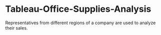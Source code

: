 # Tableau-Office-Supplies-Analysis
Representatives from different regions of a company are used to analyze their sales.
